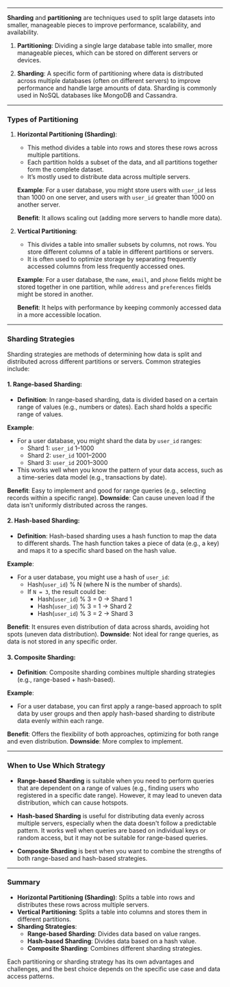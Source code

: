 
---

**Sharding** and **partitioning** are techniques used to split large datasets into smaller, manageable pieces to improve performance, scalability, and availability.

1. **Partitioning**: Dividing a single large database table into smaller, more manageable pieces, which can be stored on different servers or devices.
    
2. **Sharding**: A specific form of partitioning where data is distributed across multiple databases (often on different servers) to improve performance and handle large amounts of data. Sharding is commonly used in NoSQL databases like MongoDB and Cassandra.
    

---

### **Types of Partitioning**

1. **Horizontal Partitioning (Sharding)**:
    
    - This method divides a table into rows and stores these rows across multiple partitions.
    - Each partition holds a subset of the data, and all partitions together form the complete dataset.
    - It’s mostly used to distribute data across multiple servers.
    
    **Example**: For a user database, you might store users with `user_id` less than 1000 on one server, and users with `user_id` greater than 1000 on another server.
    
    **Benefit**: It allows scaling out (adding more servers to handle more data).
    
2. **Vertical Partitioning**:
    
    - This divides a table into smaller subsets by columns, not rows. You store different columns of a table in different partitions or servers.
    - It is often used to optimize storage by separating frequently accessed columns from less frequently accessed ones.
    
    **Example**: For a user database, the `name`, `email`, and `phone` fields might be stored together in one partition, while `address` and `preferences` fields might be stored in another.
    
    **Benefit**: It helps with performance by keeping commonly accessed data in a more accessible location.
    

---

### **Sharding Strategies**

Sharding strategies are methods of determining how data is split and distributed across different partitions or servers. Common strategies include:

#### **1. Range-based Sharding**:

- **Definition**: In range-based sharding, data is divided based on a certain range of values (e.g., numbers or dates). Each shard holds a specific range of values.

**Example**:

- For a user database, you might shard the data by `user_id` ranges:
    - Shard 1: `user_id` 1–1000
    - Shard 2: `user_id` 1001–2000
    - Shard 3: `user_id` 2001–3000
- This works well when you know the pattern of your data access, such as a time-series data model (e.g., transactions by date).

**Benefit**: Easy to implement and good for range queries (e.g., selecting records within a specific range). **Downside**: Can cause uneven load if the data isn't uniformly distributed across the ranges.

#### **2. Hash-based Sharding**:

- **Definition**: Hash-based sharding uses a hash function to map the data to different shards. The hash function takes a piece of data (e.g., a key) and maps it to a specific shard based on the hash value.

**Example**:

- For a user database, you might use a hash of `user_id`:
    - Hash(`user_id`) % N (where N is the number of shards).
    - If `N = 3`, the result could be:
        - Hash(`user_id`) % 3 = 0 -> Shard 1
        - Hash(`user_id`) % 3 = 1 -> Shard 2
        - Hash(`user_id`) % 3 = 2 -> Shard 3

**Benefit**: It ensures even distribution of data across shards, avoiding hot spots (uneven data distribution). **Downside**: Not ideal for range queries, as data is not stored in any specific order.

#### **3. Composite Sharding**:

- **Definition**: Composite sharding combines multiple sharding strategies (e.g., range-based + hash-based).

**Example**:

- For a user database, you can first apply a range-based approach to split data by user groups and then apply hash-based sharding to distribute data evenly within each range.

**Benefit**: Offers the flexibility of both approaches, optimizing for both range and even distribution. **Downside**: More complex to implement.

---

### **When to Use Which Strategy**

- **Range-based Sharding** is suitable when you need to perform queries that are dependent on a range of values (e.g., finding users who registered in a specific date range). However, it may lead to uneven data distribution, which can cause hotspots.
    
- **Hash-based Sharding** is useful for distributing data evenly across multiple servers, especially when the data doesn't follow a predictable pattern. It works well when queries are based on individual keys or random access, but it may not be suitable for range-based queries.
    
- **Composite Sharding** is best when you want to combine the strengths of both range-based and hash-based strategies.
    

---

### **Summary**

- **Horizontal Partitioning (Sharding)**: Splits a table into rows and distributes these rows across multiple servers.
- **Vertical Partitioning**: Splits a table into columns and stores them in different partitions.
- **Sharding Strategies**:
    - **Range-based Sharding**: Divides data based on value ranges.
    - **Hash-based Sharding**: Divides data based on a hash value.
    - **Composite Sharding**: Combines different sharding strategies.

Each partitioning or sharding strategy has its own advantages and challenges, and the best choice depends on the specific use case and data access patterns.
